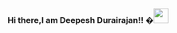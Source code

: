 ### Hi there,I am Deepesh Durairajan!! �<img src="https://raw.githubusercontent.com/MartinHeinz/MartinHeinz/master/wave.gif" width="30px">

<!--
**deepeshdurairajan/deepeshdurairajan** is a ✨ _special_ ✨ repository because its `README.md` (this file) appears on your GitHub profile.

Here are some ideas to get you started:

- 🔭 I’m currently working on ...
- 🌱 I’m currently learning ...
- 👯 I’m looking to collaborate on ...
- 🤔 I’m looking for help with ...
- 💬 Ask me about ...
- 📫 How to reach me: ...
- 😄 Pronouns: ...
- ⚡ Fun fact: ...
-->
